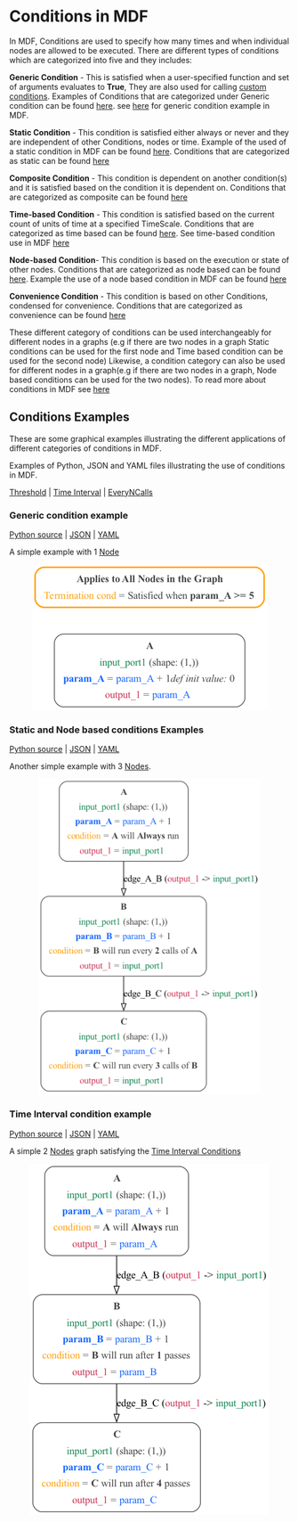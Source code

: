 # Conditions in MDF

In MDF, Conditions are used to specify how many times and when individual nodes are allowed to be executed. There are different types of conditions which are categorized into five and they includes:

**Generic Condition** - This is satisfied when a user-specified function and set of arguments evaluates to **True**, They are also used for calling [custom conditions](https://kmantel.github.io/graph-scheduler/Condition.html#condition-custom). Examples of Conditions that are categorized under Generic condition can be found [here](https://kmantel.github.io/graph-scheduler/Condition.html#conditions-generic). see [here](https://github.com/ModECI/MDF/blob/main/examples/MDF/conditions/threshold.py) for generic condition example in MDF.

**Static Condition** - This condition is satisfied either always or never and they are independent of other Conditions, nodes or time. Example of the used of a static condition in MDF can be found [here](https://github.com/ModECI/MDF/blob/main/examples/MDF/conditions/everyNCalls.py). Conditions that are categorized as static can be found [here](https://kmantel.github.io/graph-scheduler/Condition.html#conditions-static)

**Composite Condition** - This condition is dependent on another condition(s) and it is satisfied based on the condition it is dependent on. Conditions that are categorized as composite can be found [here](https://kmantel.github.io/graph-scheduler/Condition.html#conditions-composite)

**Time-based Condition** - This condition is satisfied based on the current count of units of time at a specified TimeScale. Conditions that are categorized as time based can be found [here](https://kmantel.github.io/graph-scheduler/Condition.html#conditions-time-based). See time-based condition use in MDF [here](https://github.com/ModECI/MDF/blob/main/examples/MDF/conditions/timeInterval.py)

**Node-based Condition**- This condition is based on the execution or state of other nodes. Conditions that are categorized as node based can be found [here](https://kmantel.github.io/graph-scheduler/Condition.html#conditions-node-based). Example the use of a node based condition in MDF can be found [here](https://github.com/ModECI/MDF/blob/main/examples/MDF/conditions/everyNCalls.py)

**Convenience Condition** - This condition is based on other Conditions, condensed for convenience. Conditions that are categorized as convenience can be found [here](https://kmantel.github.io/graph-scheduler/Condition.html#conditions-convenience)

These different category of conditions can be used interchangeably for different nodes in a graphs (e.g if there are two nodes in a graph Static conditions can be used for the first node and Time based condition can be used for the second node) Likewise, a condition category  can also be used for different nodes in a graph(e.g if there are two nodes in a graph, Node based conditions can be used for the two nodes). To read more about conditions in MDF see [here](https://kmantel.github.io/graph-scheduler/Condition.html)


## Conditions Examples

These are some graphical examples illustrating the different applications of different categories of conditions in MDF.

Examples of Python, JSON and YAML files illustrating the use of conditions in MDF.

[Threshold](#threshold-example) | [Time Interval](#time-interval-example) | [EveryNCalls](#everyncalls-example)
### Generic condition example

[Python source](threshold.py)  | [JSON](threshold_condition.json) | [YAML](threshold_condition.yaml)

A simple example with 1 [Node](../../../docs/README.md#node)

<p align="center"><img src="images/threshold.png" alt="threshold"/></p>

###  Static and Node based conditions Examples

[Python source](everyNCalls.py) | [JSON](everyncalls_condition.json) | [YAML](everyncalls_condition.yaml)

Another simple example with 3 [Nodes](../../../docs/README.md#node).

<p align="center"><img width="400" src="images/everyncalls.png" alt="everyncalls"/></p>

### Time Interval condition example

[Python source](timeInterval.py) | [JSON](timeinterval_condition.json) | [YAML](timeinterval_condition.yaml)

A simple 2 [Nodes](../../../docs/README.md#node) graph satisfying the [ Time Interval Conditions](https://kmantel.github.io/graph-scheduler/Condition.html#graph_scheduler.condition.TimeInterval)

<p align="center"><img src="images/timeinterval.png" alt="time interval"/></p>
